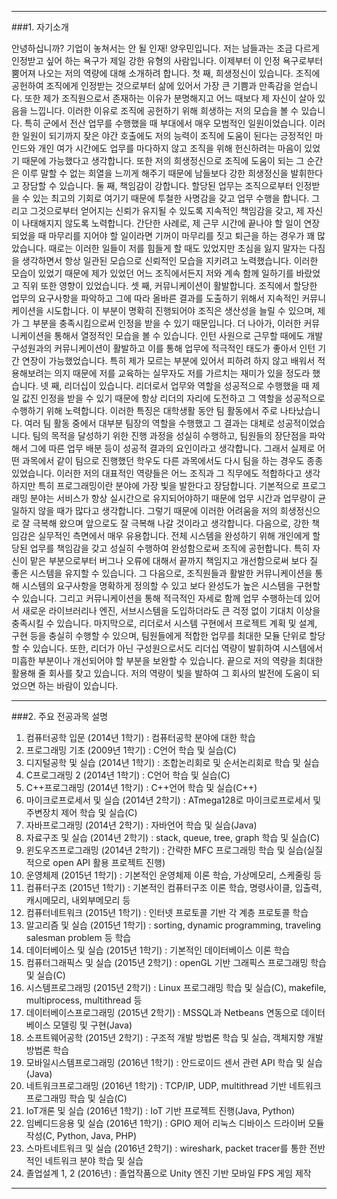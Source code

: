 ﻿
-------------

###1. 자기소개 

 안녕하십니까? 기업이 놓쳐서는 안 될 인재! 양우민입니다. 저는 남들과는 조금 다르게 인정받고 싶어 하는 욕구가 제일 강한 유형의 사람입니다. 이제부터 이 인정 욕구로부터 뿜어져 나오는 저의 역량에 대해 소개하려 합니다.
 첫 째, 희생정신이 있습니다. 조직에 공헌하여 조직에게 인정받는 것으로부터 삶에 있어서 가장 큰 기쁨과 만족감을 얻습니다. 또한 제가 조직원으로서 존재하는 이유가 분명해지고 어느 때보다 제 자신이 살아 있음을 느낍니다. 이러한 이유로 조직에 공헌하기 위해 희생하는 저의 모습을 볼 수 있습니다. 특히 군에서 전산 업무를 수행했을 때 부대에서 매우 모범적인 일원이었습니다. 이러한 일원이 되기까지 잦은 야간 호출에도 저의 능력이 조직에 도움이 된다는 긍정적인 마인드와 개인 여가 시간에도 업무를 마다하지 않고 조직을 위해 헌신하려는 마음이 있었기 때문에 가능했다고 생각합니다. 또한 저의 희생정신으로 조직에 도움이 되는 그 순간은 이루 말할 수 없는 희열을 느끼게 해주기 때문에 남들보다 강한 희생정신을 발휘한다고 장담할 수 있습니다.
 둘 째, 책임감이 강합니다. 할당된 업무는 조직으로부터 인정받을 수 있는 최고의 기회로 여기기 때문에 투철한 사명감을 갖고 업무 수행을 합니다. 그리고 그것으로부터 얻어지는 신뢰가 유지될 수 있도록 지속적인 책임감을 갖고, 제 자신이 나태해지지 않도록 노력합니다. 간단한 사례로, 제 근무 시간에 끝나야 할 일이 연장되었을 때 마무리를 지어야 할 일이라면 기꺼이 마무리를 짓고 퇴근을 하는 경우가 꽤 많았습니다. 때로는 이러한 일들이 저를 힘들게 할 때도 있었지만 초심을 잃지 말자는 다짐을 생각하면서 항상 일관된 모습으로 신뢰적인 모습을 지키려고 노력했습니다. 이러한 모습이 있었기 때문에 제가 있었던 어느 조직에서든지 저와 계속 함께 일하기를 바랐었고 직위 또한 영향이 있었습니다.
 셋 째, 커뮤니케이션이 활발합니다. 조직에서 할당한 업무의 요구사항을 파악하고 그에 따라 올바른 결과를 도출하기 위해서 지속적인 커뮤니케이션을 시도합니다. 이 부분이 명확히 진행되어야 조직은 생산성을 늘릴 수 있으며, 제가 그 부분을 충족시킴으로써 인정을 받을 수 있기 때문입니다. 더 나아가, 이러한 커뮤니케이션을 통해서 열정적인 모습을 볼 수 있습니다. 인턴 사원으로 근무할 때에도 개발 구성원과의 커뮤니케이션이 활발하고 이를 통해 업무에 적극적인 태도가 좋아서 인턴 기간 연장이 가능했었습니다. 특히 제가 모르는 부분에 있어서 피하려 하지 않고 배워서 적용해보려는 의지 때문에 저를 교육하는 실무자도 저를 가르치는 재미가 있을 정도라 했습니다.
 넷 째, 리더십이 있습니다. 리더로서 업무와 역할을 성공적으로 수행했을 때 제일 값진 인정을 받을 수 있기 때문에 항상 리더의 자리에 도전하고 그 역할을 성공적으로 수행하기 위해 노력합니다. 이러한 특징은 대학생활 동안 팀 활동에서 주로 나타났습니다. 여러 팀 활동 중에서 대부분 팀장의 역할을 수행했고 그 결과는 대체로 성공적이었습니다. 팀의 목적을 달성하기 위한 진행 과정을 성실히 수행하고, 팀원들의 장단점을 파악해서 그에 따른 업무 배분 등이 성공적 결과의 요인이라고 생각합니다. 그래서 실제로 어떤 과목에서 같이 팀으로 진행했던 학우도 다른 과목에서도 다시 팀을 하는 경우도 종종 있었습니다. 
 이러한 저의 대표적인 역량들은 어느 조직과 그 직무에도 적합하다고 생각하지만 특히 프로그래밍이란 분야에 가장 빛을 발한다고 장담합니다. 기본적으로 프로그래밍 분야는 서비스가 항상 실시간으로 유지되어야하기 때문에 업무 시간과 업무량이 균일하지 않을 때가 많다고 생각합니다. 그렇기 때문에 이러한 어려움을 저의 희생정신으로 잘 극복해 왔으며 앞으로도 잘 극복해 나갈 것이라고 생각합니다. 다음으로, 강한 책임감은 실무적인 측면에서 매우 유용합니다. 전체 시스템을 완성하기 위해 개인에게 할당된 업무를 책임감을 갖고 성실히 수행하여 완성함으로써 조직에 공헌합니다. 특히 자신이 맡은 부분으로부터 버그나 오류에 대해서 끝까지 책임지고 개선함으로써 보다 질 좋은 시스템을 유지할 수 있습니다. 그 다음으로, 조직원들과 활발한 커뮤니케이션을 통해 시스템의 요구사항을 명확하게 정의할 수 있고 보다 완성도가 높은 시스템을 구현할 수 있습니다. 그리고 커뮤니케이션을 통해 적극적인 자세로 함께 업무 수행하는데 있어서 새로운 라이브러리나 엔진, 서브시스템을 도입하더라도 큰 걱정 없이 기대치 이상을 충족시킬 수 있습니다. 마지막으로, 리더로서 시스템 구현에서 프로젝트 계획 및 설계, 구현 등을 충실히 수행할 수 있으며, 팀원들에게 적합한 업무를 최대한 모듈 단위로 할당할 수 있습니다. 또한, 리더가 아닌 구성원으로서도 리더십 역량이 발휘하여 시스템에서 미흡한 부분이나 개선되어야 할 부분을 보완할 수 있습니다.
 끝으로 저의 역량을 최대한 활용해 줄 회사를 찾고 있습니다. 저의 역량이 빛을 발하여 그 회사의 발전에 도움이 되었으면 하는 바람이 있습니다. 

-------------

###2. 주요 전공과목 설명

1) 컴퓨터공학 입문 (2014년 1학기) : 컴퓨터공학 분야에 대한 학습
2) 프로그래밍 기초 (2009년 1학기) : C언어 학습 및 실습(C)
3) 디지털공학 및 실습 (2014년 1학기) : 조합논리회로 및 순서논리회로 학습 및 실습
4) C프로그래밍 2 (2014년 1학기) : C언어 학습 및 실습(C)
5) C++프로그래밍 (2014년 1학기) : C++언어 학습 및 실습(C++)
6) 마이크로프로세서 및 실습 (2014년 2학기) : ATmega128로 마이크로프로세서 및 주변장치 제어 학습 및 실습(C)
7) 자바프로그래밍 (2014년 2학기) : 자바언어 학습 및 실습(Java)
8) 자료구조 및 실습 (2014년 2학기) : stack, queue, tree, graph 학습 및 실습(C)
9) 윈도우즈프로그래밍 (2014년 2학기) : 간략한 MFC 프로그래밍 학습 및 실습(실질적으로 open API 활용 프로젝트 진행)
10) 운영체제 (2015년 1학기) : 기본적인 운영체제 이론 학습, 가상메모리, 스케줄링 등
11) 컴퓨터구조 (2015년 1학기) : 기본적인 컴퓨터구조 이론 학습, 명령사이클, 입출력, 캐시메모리, 내외부메모리 등
12) 컴퓨터네트워크 (2015년 1학기) : 인터넷 프로토콜 기반 각 계층 프로토콜 학습
13) 알고리즘 및 실습 (2015년 1학기) : sorting, dynamic programming, traveling salesman problem 등 학습
14) 데이터베이스 및 실습 (2015년 1학기) : 기본적인 데이터베이스 이론 학습
15) 컴퓨터그래픽스 및 실습 (2015년 2학기) : openGL 기반 그래픽스 프로그래밍 학습 및 실습(C)
16) 시스템프로그래밍 (2015년 2학기) : Linux 프로그래밍 학습 및 실습(C), makefile, multiprocess, multithread 등
17) 데이터베이스프로그래밍 (2015년 2학기) : MSSQL과 Netbeans 연동으로 데이터베이스 모델링 및 구현(Java)
18) 소프트웨어공학 (2015년 2학기) : 구조적 개발 방법론 학습 및 실습, 객체지향 개발 방법론 학습
19) 모바일시스템프로그래밍 (2016년 1학기) : 안드로이드 센서 관련 API 학습 및 실습(Java)
20) 네트워크프로그래밍 (2016년 1학기) : TCP/IP, UDP, multithread 기반 네트워크 프로그래밍 학습 및 실습(C)
21) IoT개론 및 실습 (2016년 1학기) : IoT 기반 프로젝트 진행(Java, Python)
22) 임베디드응용 및 실습 (2016년 1학기) : GPIO 제어 리눅스 디바이스 드라이버 모듈 작성(C, Python, Java, PHP)
23) 스마트네트워크 및 실습 (2016년 2학기) : wireshark, packet tracer를 통한 전반적인 네트워크 분야 학습 및 실습
24) 졸업설계 1, 2 (2016년) : 졸업작품으로 Unity 엔진 기반 모바일 FPS 게임 제작

-------------
